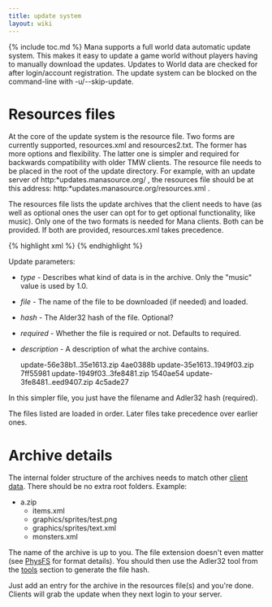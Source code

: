 ```yaml
---
title: update system
layout: wiki
---
```

{% include toc.md %}
Mana supports a full world data automatic update system. This makes it easy to update a game world without players having to manually download the updates. Updates to World data are checked for after login/account registration. The update system can be blocked on the command-line with -u/--skip-update.

#  Resources files

At the core of the update system is the resource file. Two forms are currently supported, resources.xml and resources2.txt. The former has more options and flexibility. The latter one is simpler and required for backwards compatibility with older TMW clients. The resource file needs to be placed in the root of the update directory. For example, with an update server of http:*updates.manasource.org/ , the resources file should be at this address: http:*updates.manasource.org/resources.xml .

The resources file lists the update archives that the client needs to have (as well as optional ones the user can opt for to get optional functionality, like music). Only one of the two formats is needed for Mana clients. Both can be provided. If both are provided, resources.xml takes precedence.

{% highlight xml %}
  <updates>
   <update type="data" file="sounds-3795.zip" hash="890b723c"/>
   <update type="data" file="database-db36251.zip" hash="d912d42f"/>
   <update type="data" file="sfx-db36251.zip" hash="a19498e2"/>
   <update type="data" file="sprites-db36251.zip" hash="70bf3914"/>
   <update type="data" file="update-0df921c..db36251.zip" hash="e117f3c7"/>
   <update type="data" file="maps-db36251.zip" hash="e228efb4"/>
   <update type="music" required="no" file="music-af9f8a2a.zip" hash="21dbb805" description="Music data v01"/>
  </updates>
{% endhighlight %}

Update parameters:
 * *type* - Describes what kind of data is in the archive. Only the "music" value is used by 1.0.
 * *file* - The name of the file to be downloaded (if needed) and loaded.
 * *hash* - The Alder32 hash of the file. Optional?
 * *required* - Whether the file is required or not. Defaults to required.
 * *description* - A description of what the archive contains.


    update-56e38b1..35e1613.zip 4ae0388b
    update-35e1613..1949f03.zip 7ff55981
    update-1949f03..3fe8481.zip 1540ae54
    update-3fe8481..eed9407.zip 4c5ade27


In this simpler file, you just have the filename and Adler32 hash (required).

The files listed are loaded in order. Later files take precedence over earlier ones.

#  Archive details

The internal folder structure of the archives needs to match other [client data](client_data_handling.html). There should be no extra root folders. Example:
 * a.zip
    * items.xml
    * graphics/sprites/test.png
    * graphics/sprites/text.xml
    * monsters.xml

The name of the archive is up to you. The file extension doesn't even matter (see [PhysFS](physfs.html) for format details). You should then use the Adler32 tool from the [tools](tools.html) section to generate the file hash.

Just add an entry for the archive in the resources file(s) and you're done. Clients will grab the update when they next login to your server.
